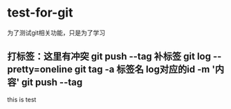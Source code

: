# test-for-git
为了测试git相关功能，只是为了学习

打标签：这里有冲突
git push --tag 
补标签
git log --pretty=oneline
git tag -a 标签名  log对应的id -m '内容'
git push --tag
-----------------------------------------
this is test

